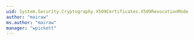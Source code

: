```yaml
---
uid: System.Security.Cryptography.X509Certificates.X509RevocationMode
author: "mairaw"
ms.author: "mairaw"
manager: "wpickett"
---
```

